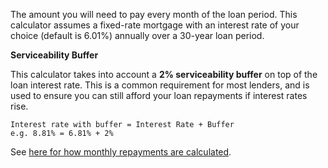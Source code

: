 The amount you will need to pay every month of the loan period. This calculator assumes a fixed-rate mortgage with an interest rate of your choice (default is 6.01%) annually over a 30-year loan period.

**Serviceability Buffer**

This calculator takes into account a **2% serviceability buffer** on top of the loan interest rate. This is a common requirement for most lenders, and is used to ensure you can still afford your loan repayments if interest rates rise.

```
Interest rate with buffer = Interest Rate + Buffer
e.g. 8.81% = 6.81% + 2%
```

See <a target="_blank" rel="noopener noreferrer" href="https://en.wikipedia.org/wiki/Mortgage_calculator#Monthly_payment_formula">here for how monthly repayments are calculated</a>.
